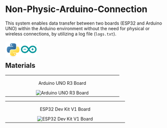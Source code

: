 # Non-Physic-Arduino-Connection

This system enables data transfer between two boards (ESP32 and Arduino UNO) within the Arduino environment without the need for physical or wireless connections, by utilizing a log file (`logs.txt`).
<br>
<br>
<img align="left" alt="Python" width="50px" src="https://raw.githubusercontent.com/devicons/devicon/master/icons/python/python-original.svg"/>
<img align="left" alt="Arduino" width="50px" src="https://raw.githubusercontent.com/devicons/devicon/master/icons/arduino/arduino-original.svg"/>
<br>
<br>

## Materials

<div>
  <table>
    <tr>
      <td width="50%">
        <div align="center">
        <p> Arduino UNO R3 Board</p>
        <img src="https://i.ibb.co/nR6ZPp4/71z22c-RPee-L.jpg" width="400" alt="Arduino UNO R3 Board">
        </div>
      </td>
    </tr>
  </table>
</div>
<div>
  <table>
    <tr>
      <td width="50%">
        <div align="center">
        <p> ESP32 Dev Kit V1 Board</p>
        <img src="https://i.ibb.co/RDgxnNc/image-1024.jpg" width="400" alt="ESP32 Dev Kit V1 Board">
        </div>
      </td>
    </tr>
  </table>
</div>
